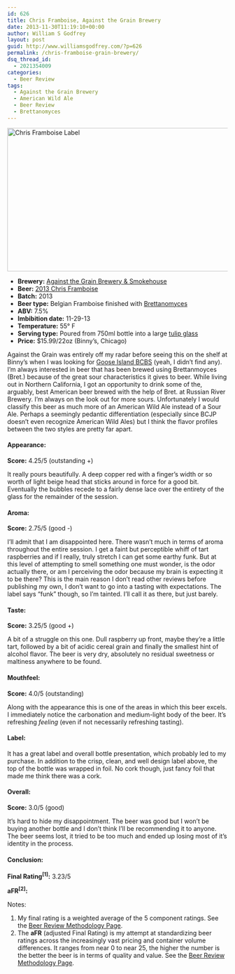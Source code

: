 ```yaml
---
id: 626
title: Chris Framboise, Against the Grain Brewery
date: 2013-11-30T11:19:10+00:00
author: William S Godfrey
layout: post
guid: http://www.williamsgodfrey.com/?p=626
permalink: /chris-framboise-grain-brewery/
dsq_thread_id:
  - 2021354009
categories:
  - Beer Review
tags:
  - Against the Grain Brewery
  - American Wild Ale
  - Beer Review
  - Brettanomyces
---
```

[<img class="aligncenter size-full wp-image-627" alt="Chris Framboise Label" src="http://www.williamsgodfrey.com/wp-content/uploads/2013/11/CHRISFRAMWEB.png" width="575" height="327" />](http://www.williamsgodfrey.com/wp-content/uploads/2013/11/CHRISFRAMWEB.png)

  * ****Brewery:**** [Against the Grain Brewery & Smokehouse](http://www.atgbrewery.com/index.html)
  * **Beer:** [2013 Chris Framboise](http://www.atgbrewery.com/Menu/Beer/2/Whim/6/Chris-Framboise-/278)
  * **Batch:** 2013
  * **Beer type:** Belgian Framboise finished with [Brettanomyces](http://en.wikipedia.org/wiki/Brettanomyces)
  * **ABV:**&nbsp;7.5%
  * **Imbibition date:** 11-29-13
  * **Temperature:** 55° F
  * **Serving type:** Poured from 750ml bottle into a large <a href="http://www.brewglasses.com/uploads/3/9/0/2/3902965/5479602.jpg" target="_blank">tulip glass</a>
  * **Price:** $15.99/22oz (Binny&#8217;s, Chicago)

Against the Grain was entirely off my radar before seeing this on the shelf at Binny&#8217;s when I was looking for [Goose Island BCBS](http://beeradvocate.com/beer/profile/1146/10672)&nbsp;(yeah, I didn&#8217;t find any). I&#8217;m always interested in beer that has been brewed using Brettanmoyces (Bret.) because of the great sour characteristics it gives to beer. While living out in Northern California, I got an opportunity to drink some of the, arguably, best American beer brewed with the help of Bret. at Russian River Brewery. I&#8217;m always on the look out for more sours. Unfortunately I would classify this beer as much more of an American Wild Ale instead of a Sour Ale. Perhaps a seemingly pedantic differentiation (especially since BCJP doesn&#8217;t even recognize American Wild Ales) but I think the flavor profiles between the two styles are pretty far apart.

<!--more-->

#### Appearance:

**Score:** 4.25/5 (outstanding +)

It really pours beautifully. A deep copper red with a finger&#8217;s width or so worth of light beige head that sticks around in force for a good bit. Eventually the bubbles recede to a fairly dense lace over the entirety of the glass for the remainder of the session.

#### Aroma:

**Score:** 2.75/5 (good -)

I&#8217;ll admit that I am disappointed here. There wasn&#8217;t much in terms of aroma throughout the entire session. I get a faint but perceptible whiff of tart raspberries and if I really, truly stretch I can get some earthy funk. But at this level of attempting to smell something one must wonder, is the odor actually there, or am I perceiving the odor because my brain is expecting it to be there? This is the main reason I don&#8217;t read other reviews before publishing my own, I don&#8217;t want to go into a tasting with expectations. The label says &#8220;funk&#8221; though, so I&#8217;m tainted. I&#8217;ll call it as there, but just barely.

#### Taste:

**Score:** 3.25/5 (good +)

A bit of a struggle on this one. Dull raspberry up front, maybe they&#8217;re a little tart, followed by a bit of acidic cereal grain and finally the smallest hint of alcohol flavor. The beer is very dry, absolutely no residual sweetness or maltiness anywhere to be found.

#### Mouthfeel:

**Score:** 4.0/5 (outstanding)

Along with the appearance this is one of the areas in which this beer excels. I immediately notice the carbonation and medium-light body of the beer. It&#8217;s refreshing&nbsp;_feeling_ (even if not necessarily refreshing tasting).

#### Label:

It has a great label and overall bottle presentation, which probably led to my purchase. In addition to the crisp, clean, and well design label above, the top of the bottle was wrapped in foil. No cork though, just fancy foil that made me think there was a cork.

#### Overall:

**Score:** 3.0/5 (good)

It&#8217;s hard to hide my disappointment. The beer was good but I won&#8217;t be buying another bottle and I don&#8217;t think I&#8217;ll be recommending it to anyone. The beer seems lost, it tried to be too much and ended up losing most of it&#8217;s identity in the process.

#### Conclusion:

**Final Rating<sup>[1]</sup>:** 3.23/5

**aFR<sup>[2]</sup>:** 

Notes:

  1. My final rating is a weighted average of the 5 component ratings. See the [Beer Review Methodology Page](http://www.williamsgodfrey.com/beer-review-methodology/ "Beer Review Methodology").
  2. The **aFR**&nbsp;(adjusted Final Rating) is my attempt at standardizing beer ratings across the increasingly vast pricing and container volume differences. It&nbsp;ranges from near 0 to near 25, the higher the number is the better the beer is in terms of quality and value. See the [Beer Review Methodology Page](http://www.williamsgodfrey.com/beer-review-methodology/ "Beer Review Methodology").